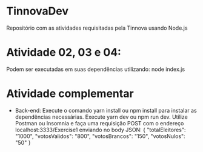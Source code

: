 # TinnovaDev
Repositório com as atividades requisitadas pela Tinnova usando Node.js

# Atividade 02, 03 e 04: 
Podem ser executadas em suas dependências utilizando: node index.js

# Atividade complementar
- Back-end:
Execute o comando yarn install ou npm install para instalar as dependências necessárias.
Execute yarn dev ou npm run dev.
Utilize Postman ou Insomnia e faça uma requisição POST com o endereço localhost:3333/Exercise1 enviando no body JSON:
{
	"totalEleitores": "1000",
	"votosValidos": "800", 
	"votosBrancos": "150", 
	"votosNulos": "50"
}

